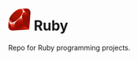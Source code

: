 <h1>
  <img src="https://github.com/joshfarias/Ruby/raw/main/images/ruby-logo.png" alt="ruby logo" height="45">
  Ruby
</h1>
Repo for Ruby programming projects.
